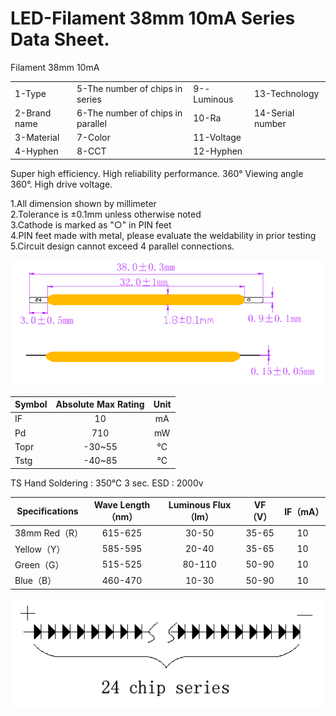 # LED-Filament 38mm 10mA Series Data Sheet.

Filament 38mm 10mA

|  |  |  |  |
| ------------- | ------------------------------------ | ------------------ | ---------------- |
| 1-Type      | 5-The number of chips in series     | 9--Luminous        | 13-Technology |
| 2-Brand name| 6-The number of chips in parallel   | 10-Ra             | 14-Serial number |
| 3-Material  | 7-Color                             | 11-Voltage | |
| 4-Hyphen    | 8-CCT                               | 12-Hyphen | |


Super high efficiency.
High reliability performance.
360° Viewing angle 360°.
High drive voltage.

1.All dimension shown by millimeter  
2.Tolerance is ±0.1mm unless otherwise noted  
3.Cathode is marked as "○" in PIN feet  
4.PIN feet made with metal, please evaluate the weldability in prior testing  
5.Circuit design cannot exceed 4 parallel connections.

![alt text](https://github.com/Galaxy-Man/LED-Filament/blob/master/LEDFilamentDimensions.png "Logo Title Text 1")

| Symbol | Absolute Max Rating | Unit |
| ------------- | :-------------: |:-------------: |
|IF |10 |mA | 
|Pd |710 |mW | 
|Topr |-30~55 |℃ | 
|Tstg | -40~85|℃ | 

TS Hand Soldering : 350℃ 3 sec. 
ESD : 2000v

|  	Specifications|  	Wave Length（nm）|  	Luminous Flux（lm） | 	VF（V）|  	IF（mA）|  
| ------------- | :-------------: |:-------------:|:-------------: |:-------------: |
| 38mm 	Red（R）|  	615-625|  	30-50 | 	35-65|  	10 	    |     
| Yellow（Y）|  	585-595|  	20-40 | 	35-65| 	10 	 | 
| Green（G）|  	515-525 | 	80-110|  	50-90| 	10 	 | 
| Blue（B）|  	460-470 | 	10-30|  	50-90| 	10 	 | 


![alt text](https://github.com/Galaxy-Man/LED-Filament/blob/master/LEDFilament24ChipSeries.png "Logo Title Text 1")

